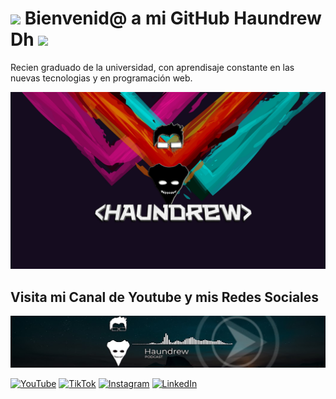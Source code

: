  # <img src="https://media2.giphy.com/media/v1.Y2lkPTc5MGI3NjExZGw0aDZzbTZ1czJmM2R5Nzlqeml5ZzY0NjR1ZnpyMmJ1dHc4cmlkZyZlcD12MV9pbnRlcm5hbF9naWZfYnlfaWQmY3Q9Zw/qgQUggAC3Pfv687qPC/giphy.webp" width="100"/> Bienvenid@ a mi GitHub Haundrew Dh <img src="https://media0.giphy.com/media/v1.Y2lkPTc5MGI3NjExNjlocHZrd2xna3RjNHY0aTQ4Znp0bGF5YWJhcWlyM2lnanpwYmtrdyZlcD12MV9pbnRlcm5hbF9naWZfYnlfaWQmY3Q9Zw/26vACLXgansDXwHzzI/giphy.webp" width="100">

Recien graduado de la universidad, con aprendisaje constante en las nuevas tecnologias y en programación web.

![Banner de haundrew](banner_principal.png)



## Visita mi Canal de Youtube y mis Redes Sociales

![Banner de haundrew](channels4_banner.jpg)

[![YouTube](https://img.shields.io/badge/YouTube-%23FF0000.svg?style=for-the-badge&logo=YouTube&logoColor=white)](https://www.youtube.com/@HaunDrew)
[![TikTok](https://img.shields.io/badge/TikTok-%23000000.svg?style=for-the-badge&logo=TikTok&logoColor=white)](https://www.tiktok.com/@haundrew)
[![Instagram](https://img.shields.io/badge/Instagram-%23E4405F.svg?style=for-the-badge&logo=Instagram&logoColor=white)](https://www.instagram.com/haundrew_dh/)
[![LinkedIn](https://img.shields.io/badge/linkedin-%230077B5.svg?style=for-the-badge&logo=linkedin&logoColor=white)](https://www.linkedin.com/in/carlos-andres-diaz-hernandez-a55420170/)


<!--
**haundrew/haundrew** is a ✨ _special_ ✨ repository because its `README.md` (this file) appears on your GitHub profile.

Here are some ideas to get you started:

- 🔭 I’m currently working on ...
- 🌱 I’m currently learning ...
- 👯 I’m looking to collaborate on ...
- 🤔 I’m looking for help with ...
- 💬 Ask me about ...
- 📫 How to reach me: ...
- 😄 Pronouns: ...
- ⚡ Fun fact: ...
-->
